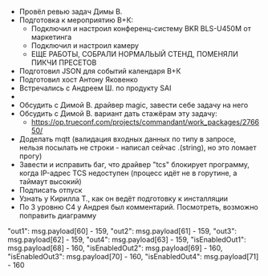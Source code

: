 * Провёл ревью задач Димы В.
* Подготовка к мероприятию В+К:
	* Подключил и настроил конференц-систему BKR BLS-U450M от маркетинга
	* Подключил и настроил камеру
	* ЕЩЕ РАБОТЫ, СОБРАЛИ НОРМАЛЬЫЙ СТЕНД, ПОМЕНЯЛИ ПИКЧИ ПРЕСЕТОВ
* Подготовил JSON для событий календаря В+К
* Подготовил хост Антону Яковенко
* Встречались с Андреем Ш. по продукту SAI
* 
* Обсудить с Димой В. драйвер magic, завести себе задачу на него
* Обсудить с Димой В. вариант дать стажёрам эту задачу:
	* https://op.trueconf.com/projects/commandant/work_packages/276650/
* Доделать mqtt (валидация входных данных по типу в запросе, нельзя посылать не строки - написал сейчас .(string), но это ломает прогу)
* Завести и исправить баг, что драйвер "tcs" блокирует программу, когда IP-адрес TCS недоступен (процесс идёт не в горутине, а таймаут высокий)
* Подписать отпуск
* Узнать у Кирилла Т., как он ведёт подготовку к инсталляции
* По 3 уровню С4 у Андрея был комментарий. Посмотреть, возможно поправить диаграмму



"out1": msg.payload[60] - 159,
"out2": msg.payload[61] - 159,
"out3": msg.payload[62] - 159,
"out4": msg.payload[63] - 159,
"isEnabledOut1": msg.payload[68] - 160,
"isEnabledOut2": msg.payload[69] - 160,
"isEnabledOut3": msg.payload[70] - 160,
"isEnabledOut4": msg.payload[71] - 160